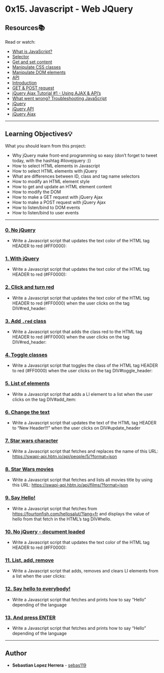 # 0x15. Javascript - Web JQuery

## Resources:books:
Read or watch:
* [What is JavaScript?](https://intranet.hbtn.io/rltoken/FBd59d6M-Bal5PiSJbhw9g)
* [Selector](https://intranet.hbtn.io/rltoken/RtFB5Ycdvvk5OYv79zgr6A)
* [Get and set content](https://intranet.hbtn.io/rltoken/JAC2vdSj1pbH6y_9OwQrAw)
* [Manipulate CSS classes](https://intranet.hbtn.io/rltoken/Pvl_U4kdmxtHrZAHoFh_qw)
* [Manipulate DOM elements](https://intranet.hbtn.io/rltoken/fA1R3S7dNUX4lj68z6qMyw)
* [API](https://intranet.hbtn.io/rltoken/w_Y67Y3UlGQ6nluZx9KJyQ)
* [Introduction](https://intranet.hbtn.io/rltoken/LOMQvsml-4ttg2Y2TVNbqQ)
* [GET & POST request](https://intranet.hbtn.io/rltoken/xN81Z76ZeNgB42tyJOgXjA)
* [jQuery Ajax Tutorial #1 - Using AJAX & API’s](https://intranet.hbtn.io/rltoken/Rq2Ob5rhN-N458YBxxaRXQ)
* [What went wrong? Troubleshooting JavaScript](https://intranet.hbtn.io/rltoken/ZpjZXl5AxHmurQFuxQfB4A)
* [jQuery](https://intranet.hbtn.io/rltoken/L5nA7F44DBhrCAdlEvxrqQ)
* [jQuery API](https://intranet.hbtn.io/rltoken/U3XGm3WaMxON5c-NkBFS6Q)
* [jQuery Ajax](https://intranet.hbtn.io/rltoken/pZmSwUxd65dxIrX7D4n1pg)

---
## Learning Objectives:bulb:
What you should learn from this project:

* Why jQuery make front-end programming so easy (don’t forget to tweet today, with the hashtag #ilovejquery :))
* How to select HTML elements in Javascript
* How to select HTML elements with jQuery
* What are differences between ID, class and tag name selectors
* How to modify an HTML element style
* How to get and update an HTML element content
* How to modify the DOM
* How to make a GET request with jQuery Ajax
* How to make a POST request with jQuery Ajax
* How to listen/bind to DOM events
* How to listen/bind to user events

---

### [0. No jQuery](./0-script.js)
* Write a Javascript script that updates the text color of the HTML tag HEADER to red (#FF0000):


### [1. With jQuery](./1-script.js)
* Write a Javascript script that updates the text color of the HTML tag HEADER to red (#FF0000):


### [2. Click and turn red](./2-script.js)
* Write a Javascript script that updates the text color of the HTML tag HEADER to red (#FF0000) when the user clicks on the tag DIV#red_header:


### [3. Add `.red` class](./3-script.js)
* Write a Javascript script that adds the class red to the HTML tag HEADER to red (#FF0000) when the user clicks on the tag DIV#red_header:


### [4. Toggle classes](./4-script.js)
* Write a Javascript script that toggles the class of the HTML tag HEADER to red (#FF0000) when the user clicks on the tag DIV#toggle_header:


### [5. List of elements](./5-script.js)
* Write a Javascript script that adds a LI element to a list when the user clicks on the tag DIV#add_item:


### [6. Change the text](./6-script.js)
* Write a Javascript script that updates the text of the HTML tag HEADER to “New Header!!!” when the user clicks on DIV#update_header


### [7. Star wars character](./7-script.js)
* Write a Javascript script that fetches and replaces the name of this URL: https://swapi-api.hbtn.io/api/people/5/?format=json


### [8. Star Wars movies](./8-script.js)
* Write a Javascript script that fetches and lists all movies title by using this URL: https://swapi-api.hbtn.io/api/films/?format=json


### [9. Say Hello!](./9-script.js)
* Write a Javascript script that fetches from https://fourtonfish.com/hellosalut/?lang=fr and displays the value of hello from that fetch in the HTML’s tag DIV#hello.


### [10. No jQuery - document loaded](./100-script.js)
* Write a Javascript script that updates the text color of the HTML tag HEADER to red (#FF0000):


### [11. List, add, remove](./101-script.js)
* Write a Javascript script that adds, removes and clears LI elements from a list when the user clicks:


### [12. Say hello to everybody!](./102-script.js)
* Write a Javascript script that fetches and prints how to say “Hello” depending of the language


### [13. And press ENTER](./103-script.js)
* Write a Javascript script that fetches and prints how to say “Hello” depending of the language

---

## Author
* **Sebastian Lopez Herrera** - [sebas119](https://github.com/sebas119)